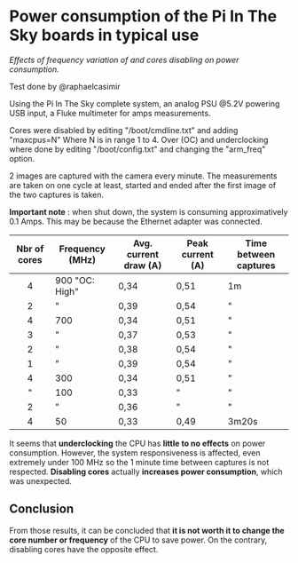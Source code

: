 # Power consumption of the Pi In The Sky boards in typical use
*Effects of frequency variation of and cores disabling on power consumption.*

Test done by @raphaelcasimir

Using the Pi In The Sky complete system, an analog PSU @5.2V powering USB input, a Fluke multimeter for amps measurements.

Cores were disabled by editing "/boot/cmdline.txt" and adding "maxcpus=N"
Where N is in range 1 to 4.
Over (OC) and underclocking where done by editing "/boot/config.txt" and changing the "arm_freq" option.

2 images are captured with the camera every minute. The measurements are taken on one cycle at least, started and ended after the first image of the two captures is taken.

**Important note** : when shut down, the system is consuming approximatively 0.1 Amps. This may be because the Ethernet adapter was connected.

|  Nbr of cores |  Frequency (MHz)|  Avg. current draw (A)| Peak current (A)  |  Time between captures |
|:-:|---|---|---|---|
|  4 |  900 "OC: High" | 0,34  | 0,51  |  1m |
|  2 |  " |  0,39 |  0,54 | " |
|  4 | 700  |  0,34 |  0,51 |  " |
|  3 |  " | 0,37  |  0,53 |  " |
|  2 |  " |  0,38 |  0,54 |  " |
|  1 |  " | 0,39  |  0,54 |  " |
|  4 | 300  |  0,34 | 0,51 | "  |
|  " | 100  |  0,33 | " | "  |
|  2 |  " |  0,36 | "  |  " |
|  4 |  50 |  0,33 |  0,49 |  3m20s |

It seems that **underclocking** the CPU has **little to no effects** on power consumption. However, the system responsiveness is affected, even extremely under 100 MHz so the 1 minute time between captures is not respected. **Disabling cores** actually **increases power consumption**, which was unexpected.

## Conclusion
From those results, it can be concluded that **it is not worth it to change the core number or frequency** of the CPU to save power. On the contrary, disabling cores have the opposite effect.
